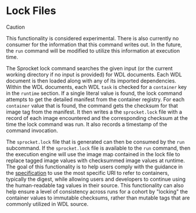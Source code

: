 # Lock Files

> [!CAUTION]
> This functionality is considered experimental. There is also currently no consumer for the information that this command writes out. In the future, the `run` command will be modified to utilize this information at execution time.

The Sprocket lock command searches the given input (or the current working directory if no input is provided) for WDL documents. Each WDL document is then loaded along with any of its imported dependencies. Within the WDL documents, each WDL `task` is checked for a `container` key in the `runtime` section. If a single literal value is found, the lock command attempts to get the detailed manifest from the container registry. For each `container` value that is found, the command gets the checksum for that image tag from the manifest. It then writes a the `sprocket.lock` file with a record of each image encountered and the corresponding checksum at the time the lock command was run. It also records a timestamp of the command invocation.

The `sprocket.lock` file that is generated can then be consumed by the `run` subcommand. If the `sprocket.lock` file is available to the `run` command, then the execution engine will use the image map contained in the lock file to replace tagged image values with checksummed image values at runtime. The goal of this functionality is to help users comply with the guidance in the [specification](https://github.com/openwdl/wdl/blob/wdl-1.2/SPEC.md#container) to use the most specific URI to refer to containers, typically the digest, while allowing users and developers to continue using the human-readable tag values in their source. This functionality can also help ensure a level of consistency across runs for a cohort by "locking" the container values to immutable checksums, rather than mutable tags that are commonly utilized in WDL source.